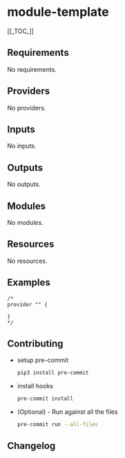 <!-- BEGINNING OF PRE-COMMIT-TERRAFORM DOCS HOOK -->
# module-template

[[\_TOC\_]]

## Requirements

No requirements.

## Providers

No providers.

## Inputs

No inputs.

## Outputs

No outputs.

## Modules

No modules.

## Resources

No resources.

## Examples

```hcl
/*
provider "" {

}
*/

```

## Contributing

* setup pre-commit

    ```bash
    pip3 install pre-commit
    ```

* install hooks

    ```bash
    pre-commit install
    ```

* (Optional) - Run against all the files

    ```bash
    pre-commit run --all-files
    ```


## Changelog


<!-- END OF PRE-COMMIT-TERRAFORM DOCS HOOK -->
